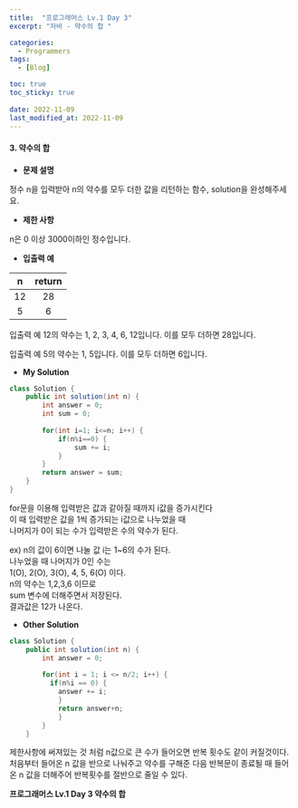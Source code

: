 ```yaml
---
title:  "프로그래머스 Lv.1 Day 3"
excerpt: "자바 - 약수의 합 "

categories:
  - Programmers
tags:
  - [Blog]

toc: true
toc_sticky: true
 
date: 2022-11-09
last_modified_at: 2022-11-09
---
```


#### 3. 약수의 합


- **문제 설명** 

정수 n을 입력받아 n의 약수를 모두 더한 값을 리턴하는 함수, solution을 완성해주세요.

- **제한 사항**

n은 0 이상 3000이하인 정수입니다.

- **입출력 예**

|**n**|**return**|
|:---:|:---:|
|12|28|
|5|6|

입출력 예 
12의 약수는 1, 2, 3, 4, 6, 12입니다.    이를 모두 더하면 28입니다.

입출력 예 
5의 약수는 1, 5입니다. 이를 모두 더하면 6입니다.

- **My Solution**

```java
class Solution {
    public int solution(int n) {
        int answer = 0;
        int sum = 0;
        
        for(int i=1; i<=n; i++) {
            if(n%i==0) {
                sum += i;
            }
        }
        return answer = sum;  
    }
}
```
for문을 이용해 입력받은 값과 같아질 때까지 i값을 증가시킨다   
이 때 입력받은 값을 1씩 증가되는 i값으로 나누었을 때   
나머지가 0이 되는 수가 입력받은 수의 약수가 된다.

ex)
n의 값이 6이면 나눌 값 i는 1~6의 수가 된다.   
나누었을 때 나머지가 0인 수는   
1(O), 2(O), 3(O), 4, 5, 6(O) 이다.   
n의 약수는 1,2,3,6 이므로   
sum 변수에 더해주면서 저장된다.   
결과값은 12가 나온다.   



- **Other Solution**

```java
class Solution {
    public int solution(int n) {
        int answer = 0;
        
        for(int i = 1; i <= n/2; i++) {
          if(n%i == 0) {
            answer += i;
            }
            return answer+n;
            }
        }
    }

```

제한사항에 써져있는 것 처럼 n값으로 큰 수가 들어오면
반복 횟수도 같이 커질것이다.
처음부터 들어온 n 값을 반으로 나눠주고 약수를 구해준 다음
반복문이 종료될 때 들어온 n 값을 더해주어
반복횟수를 절반으로 줄일 수 있다.

**프로그래머스 Lv.1 Day 3 약수의 합**